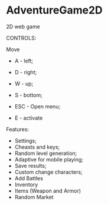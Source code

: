 # AdventureGame2D
2D web game


CONTROLS:

Move
* A - left;
* D - right;
* W - up;
* S - bottom;

* ESC - Open menu;
* E - activate



Features:
* Settings;
* Cheasts and keys;
* Random level generation;
* Adaptive for mobile playing;
* Save results;
* Custom change characters;
* Add Battles
* Inventory
* Items (Weapon and Armor)
* Random Market
